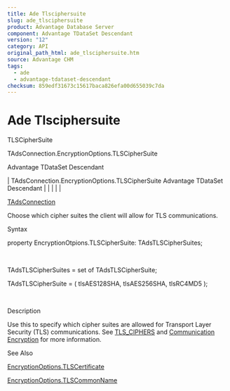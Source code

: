 ```yaml
---
title: Ade Tlsciphersuite
slug: ade_tlsciphersuite
product: Advantage Database Server
component: Advantage TDataSet Descendant
version: "12"
category: API
original_path_html: ade_tlsciphersuite.htm
source: Advantage CHM
tags:
  - ade
  - advantage-tdataset-descendant
checksum: 859edf31673c15617baca826efa00d655039c7da
---
```


# Ade Tlsciphersuite

TLSCipherSuite

TAdsConnection.EncryptionOptions.TLSCipherSuite

Advantage TDataSet Descendant

| TAdsConnection.EncryptionOptions.TLSCipherSuite  Advantage TDataSet Descendant |  |  |  |  |

[TAdsConnection](ade_tadsconnection_7.md)

Choose which cipher suites the client will allow for TLS communications.

Syntax

property EncryptionOtpions.TLSCipherSuite: TAdsTLSCipherSuites;

 

TAdsTLSCipherSuites = set of TAdsTLSCipherSuite;

TAdsTLSCipherSuite = ( tlsAES128SHA, tlsAES256SHA, tlsRC4MD5 );

 

Description

Use this to specify which cipher suites are allowed for Transport Layer Security (TLS) communications. See [TLS\_CIPHERS](master_tls_ciphers.md) and [Communication Encryption](master_communications_encryption.md) for more information.

See Also

[EncryptionOptions.TLSCertificate](ade_tlscertificate.md)

[EncryptionOptions.TLSCommonName](ade_tlscommonname.md)
